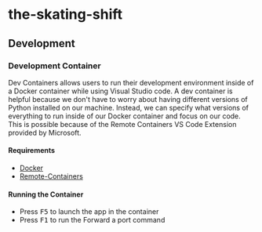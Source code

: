 # the-skating-shift

## Development

### Development Container

Dev Containers allows users to run their development environment inside of a Docker container while using Visual Studio code. A dev container is helpful because we don't have to worry about having different versions of Python installed on our machine. Instead, we can specify what versions of everything to run inside of our Docker container and focus on our code. This is possible because of the Remote Containers VS Code Extension provided by Microsoft.

#### Requirements

- [Docker](https://www.docker.com/)
- [Remote-Containers](https://marketplace.visualstudio.com/items?itemName=ms-vscode-remote.remote-containers)

#### Running the Container

- Press <kbd>F5</kbd> to launch the app in the container
- Press <kbd>F1</kbd> to run the Forward a port command